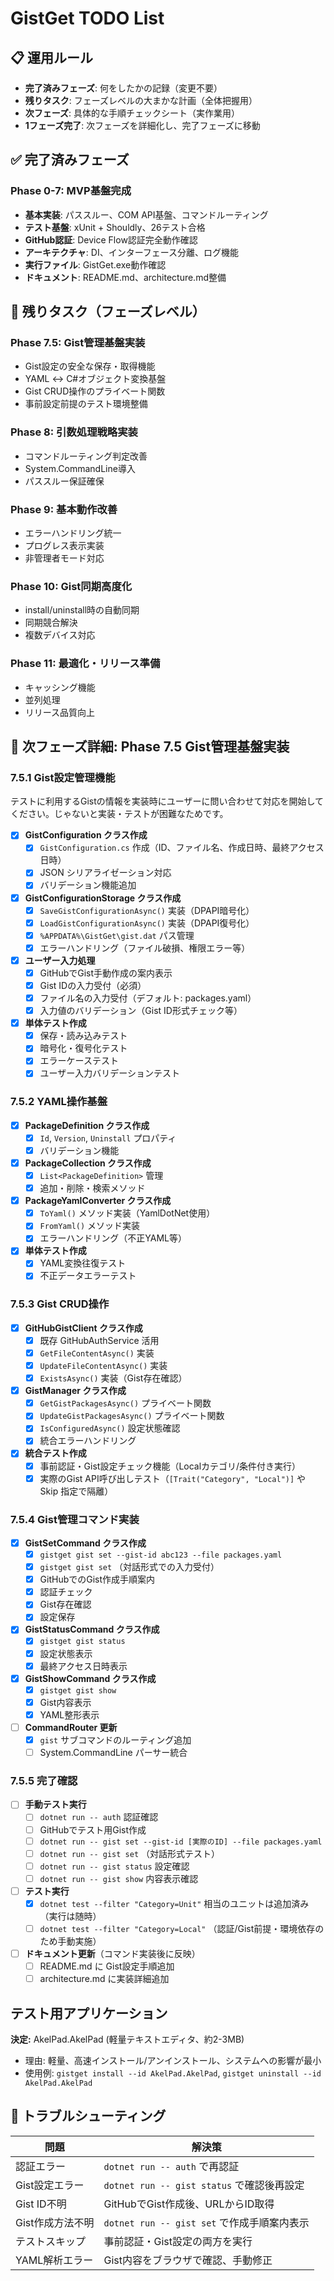 # GistGet TODO List

## 📋 運用ルール

- **完了済みフェーズ**: 何をしたかの記録（変更不要）
- **残りタスク**: フェーズレベルの大まかな計画（全体把握用）
- **次フェーズ**: 具体的な手順チェックシート（実作業用）
- **1フェーズ完了**: 次フェーズを詳細化し、完了フェーズに移動

## ✅ 完了済みフェーズ

### Phase 0-7: MVP基盤完成
- **基本実装**: パススルー、COM API基盤、コマンドルーティング
- **テスト基盤**: xUnit + Shouldly、26テスト合格
- **GitHub認証**: Device Flow認証完全動作確認
- **アーキテクチャ**: DI、インターフェース分離、ログ機能
- **実行ファイル**: GistGet.exe動作確認
- **ドキュメント**: README.md、architecture.md整備

## 📅 残りタスク（フェーズレベル）

### Phase 7.5: Gist管理基盤実装
- Gist設定の安全な保存・取得機能
- YAML ↔ C#オブジェクト変換基盤
- Gist CRUD操作のプライベート関数
- 事前設定前提のテスト環境整備

### Phase 8: 引数処理戦略実装
- コマンドルーティング判定改善
- System.CommandLine導入
- パススルー保証確保

### Phase 9: 基本動作改善
- エラーハンドリング統一
- プログレス表示実装
- 非管理者モード対応

### Phase 10: Gist同期高度化
- install/uninstall時の自動同期
- 同期競合解決
- 複数デバイス対応

### Phase 11: 最適化・リリース準備
- キャッシング機能
- 並列処理
- リリース品質向上

## 🎯 次フェーズ詳細: Phase 7.5 Gist管理基盤実装

### 7.5.1 Gist設定管理機能

テストに利用するGistの情報を実装時にユーザーに問い合わせて対応を開始してください。じゃないと実装・テストが困難なためです。

- [x] **GistConfiguration クラス作成**
  - [x] `GistConfiguration.cs` 作成（ID、ファイル名、作成日時、最終アクセス日時）
  - [x] JSON シリアライゼーション対応
  - [x] バリデーション機能追加

- [x] **GistConfigurationStorage クラス作成**
  - [x] `SaveGistConfigurationAsync()` 実装（DPAPI暗号化）
  - [x] `LoadGistConfigurationAsync()` 実装（DPAPI復号化）
  - [x] `%APPDATA%\GistGet\gist.dat` パス管理
  - [x] エラーハンドリング（ファイル破損、権限エラー等）

- [x] **ユーザー入力処理**
  - [x] GitHubでGist手動作成の案内表示
  - [x] Gist IDの入力受付（必須）
  - [x] ファイル名の入力受付（デフォルト: packages.yaml）
  - [x] 入力値のバリデーション（Gist ID形式チェック等）

- [x] **単体テスト作成**
  - [x] 保存・読み込みテスト
  - [x] 暗号化・復号化テスト
  - [x] エラーケーステスト
  - [x] ユーザー入力バリデーションテスト

### 7.5.2 YAML操作基盤
- [x] **PackageDefinition クラス作成**
  - [x] `Id`, `Version`, `Uninstall` プロパティ
  - [x] バリデーション機能

- [x] **PackageCollection クラス作成**
  - [x] `List<PackageDefinition>` 管理
  - [x] 追加・削除・検索メソッド

- [x] **PackageYamlConverter クラス作成**
  - [x] `ToYaml()` メソッド実装（YamlDotNet使用）
  - [x] `FromYaml()` メソッド実装
  - [x] エラーハンドリング（不正YAML等）

- [x] **単体テスト作成**
  - [x] YAML変換往復テスト
  - [x] 不正データエラーテスト

### 7.5.3 Gist CRUD操作
- [x] **GitHubGistClient クラス作成**
  - [x] 既存 GitHubAuthService 活用
  - [x] `GetFileContentAsync()` 実装
  - [x] `UpdateFileContentAsync()` 実装
  - [x] `ExistsAsync()` 実装（Gist存在確認）

- [x] **GistManager クラス作成**
  - [x] `GetGistPackagesAsync()` プライベート関数
  - [x] `UpdateGistPackagesAsync()` プライベート関数
  - [x] `IsConfiguredAsync()` 設定状態確認
  - [x] 統合エラーハンドリング

- [x] **統合テスト作成**
  - [x] 事前認証・Gist設定チェック機能（Localカテゴリ/条件付き実行）
  - [x] 実際のGist API呼び出しテスト（`[Trait("Category", "Local")]` や Skip 指定で隔離）

### 7.5.4 Gist管理コマンド実装
- [x] **GistSetCommand クラス作成**
  - [x] `gistget gist set --gist-id abc123 --file packages.yaml`
  - [x] `gistget gist set` （対話形式での入力受付）
  - [x] GitHubでのGist作成手順案内
  - [x] 認証チェック
  - [x] Gist存在確認
  - [x] 設定保存

- [x] **GistStatusCommand クラス作成**
  - [x] `gistget gist status`
  - [x] 設定状態表示
  - [x] 最終アクセス日時表示

- [x] **GistShowCommand クラス作成**
  - [x] `gistget gist show`
  - [x] Gist内容表示
  - [x] YAML整形表示

- [ ] **CommandRouter 更新**
  - [x] `gist` サブコマンドのルーティング追加
  - [ ] System.CommandLine パーサー統合

### 7.5.5 完了確認
- [ ] **手動テスト実行**
  - [ ] `dotnet run -- auth` 認証確認
  - [ ] GitHubでテスト用Gist作成
  - [ ] `dotnet run -- gist set --gist-id [実際のID] --file packages.yaml`
  - [ ] `dotnet run -- gist set` （対話形式テスト）
  - [ ] `dotnet run -- gist status` 設定確認
  - [ ] `dotnet run -- gist show` 内容表示確認

- [ ] **テスト実行**
  - [x] `dotnet test --filter "Category=Unit"` 相当のユニットは追加済み（実行は随時）
  - [ ] `dotnet test --filter "Category=Local"` （認証/Gist前提・環境依存のため手動実施）

- [ ] **ドキュメント更新**（コマンド実装後に反映）
  - [ ] README.md に Gist設定手順追加
  - [ ] architecture.md に実装詳細追加

## テスト用アプリケーション
**決定:** AkelPad.AkelPad (軽量テキストエディタ、約2-3MB)
- 理由: 軽量、高速インストール/アンインストール、システムへの影響が最小
- 使用例: `gistget install --id AkelPad.AkelPad`, `gistget uninstall --id AkelPad.AkelPad`

## 🔧 トラブルシューティング

| 問題 | 解決策 |
|------|--------|
| 認証エラー | `dotnet run -- auth` で再認証 |
| Gist設定エラー | `dotnet run -- gist status` で確認後再設定 |
| Gist ID不明 | GitHubでGist作成後、URLからID取得 |
| Gist作成方法不明 | `dotnet run -- gist set` で作成手順案内表示 |
| テストスキップ | 事前認証・Gist設定の両方を実行 |
| YAML解析エラー | Gist内容をブラウザで確認、手動修正 |